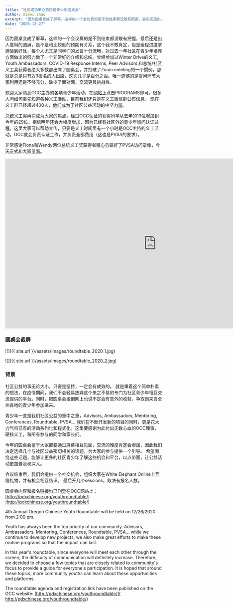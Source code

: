 ```yaml
---
title: "社区成功举办第四届青少年圆桌会"
author: XiBei Zhao
excerpt: "因为圆桌变成了屏幕，这样的一个会议真的是不到结束都没敢有把握，最后还是出人意料的圆满，全程进度掌握恰到好处，每个人尤其是同学们的发言十分流畅，对过去一年社区在青少年培养方面做出的努力做了一个非常好的介绍和总结。曾经参加过Winter Drive的义工, Youth Ambassadors, COVID-19 Response Interns, Peer Advisors 和总统/社区义工奖获得者绝大多数都出席了圆桌会。"
date: "2020-12-27"
---
```


因为圆桌变成了屏幕，这样的一个会议真的是不到结束都没敢有把握，最后还是出人意料的圆满，是不是和比较低的预期有关系，这个我不敢肯定，但是全程进度掌握恰到好处，每个人尤其是同学们的发言十分流畅，对过去一年社区在青少年培养方面做出的努力做了一个非常好的介绍和总结。曾经参加过Winter Drive的义工, Youth Ambassadors, COVID-19 Response Interns, Peer Advisors 和总统/社区义工奖获得者绝大多数都出席了圆桌会，并打破了Zoom meeting的一个惯例，那就是总是只有2/3报名的人出席，这次几乎是百分之百。唯一遗憾的是提问环节大家利用还是不够充分，缺少了面对面，交流更具挑战性。

欢迎大家熟悉OCC主办的各项青少年活动，在[网站](http://pdxchinese.org/)上点击PROGRAMS即可。很多人问如何事先知道各种义工活动，目前我们还只是在义工微信群公布信息。 现在义工群已经超过400人，他们成为了社区公益活动的中坚力量。

总统义工奖再次成为大家的焦点，经过OCC认证的获奖同学从去年的13位增加到今年的29位。相信明年还会大幅度增加，因为已经有社区外的青少年询问认证过程。这里大家可以帮助宣传，只要是义工时间里有一个小时是OCC主持的义工活动，OCC就会负责认证工作，并负责全部费用（这也是PVSA的要求）。

非常感谢Fiona和Wendy两位总统义工奖获得者精心剪辑好了PVSA访问录像，今天正式和大家见面。


<iframe width="969" height="545" src="https://www.youtube.com/embed/78rfL5ReGVk" frameborder="0" allow="accelerometer; autoplay; clipboard-write; encrypted-media; gyroscope; picture-in-picture" allowfullscreen></iframe>

### 圆桌会截屏

![]({{ site.url }}/assets/images/roundtable_2020_1.jpg)

![]({{ site.url }}/assets/images/roundtable_2020_2.jpg)


### 背景

社区公益的事无论大小，只要是坚持，一定会有成效的。 就是秉着这个简单朴素的想法，在疫情期间，我们不会轻易放弃这个来之不易的专门为社区青少年相互交流提供的平台。同时，把圆桌会搬倒网上也说不定会有意外的收获，争取到来自全州各地的青少年参加进来。

青少年一直是我们社区公益的重中之重，Advisors, Ambassadors, Mentoring, Conferences, Roundtable, PVSA... 我们在不断开发新的项目的同时，更是花大力气将已有的活动系列化和程式化。这里要感谢为此付出无数心血的OCC理事，硬核义工，和所有参与的同学和家长们。

今年的圆桌会鉴于大家都要通过屏幕相互见面，交流的难度肯定会增加，因此我们决定选择几个与社区公益密切相关的话题，为大家的参与提供一个引导。 希望围绕这些话题，能够让更多的社区青少年了解这些机会和平台，以点带面，让公益活动更加普及和深入。

会议结束后，我们会提供一个社交机会，组织大家在White Elephant Online上互赠礼物，并有机会相互结识。 最后开几个sessions，取决有报名人数。

圆桌会内容和报名链接均已刊登在OCC网站上： [http://pdxchinese.org/youthroundtable/](http://pdxchinese.org/youthroundtable/)

4th Annual Oregon Chinese Youth Roundtable will be held on 12/26/2020 from 2:00 pm.

Youth has always been the top priority of our community. Advisors, Ambassadors, Mentoring, Conferences, Roundtable, PVSA... while we continue to develop new projects, we also make great efforts to make these routine programs so that the impact can last.

In this year's roundtable, since everyone will meet each other through the screen, the difficulty of communication will definitely increase. Therefore, we decided to choose a few topics that are closely related to community's focus to provide a guide for everyone's participation. It is hoped that around these topics, more community youths can learn about these opportunities and platforms.

The roundtable agenda and registration link have been published on the OCC website: [http://pdxchinese.org/youthroundtable/]( http://pdxchinese.org/youthroundtable/)
